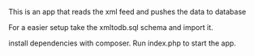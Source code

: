 This is an app that reads the xml feed and pushes the data to database

For a easier setup take the xmltodb.sql schema and import it.

install dependencies with composer.
Run index.php to start the app. 